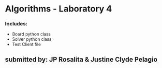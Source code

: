 # Algorithms - Laboratory 4

### Includes:
  - Board python class
  - Solver python class
  - Test Client file

## submitted by: JP Rosalita & Justine Clyde Pelagio 

 
 

